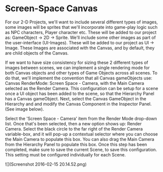 # Screen-Space Canvas

For our 2-D Projects, we'll want to include several different types of images, some images will be sprites that we'll incorporate into game-play logic such as NPC characters, Player character etc. These will be added to our project as: GameObject -&gt; 2D -&gt; Sprite.  We'll include some other images as part of the user-interface \(UI-Images\).  These will be added to our project as UI -&gt; Image.  These Images are associated with the Canvas, and by default, they are child objects of the Canvas.

If we want to have size consistency for sizing these 2 different types of images between scenes, we can implement a single rendering mode for both Canvas objects and other types of Game Objects across all scenes.  To do that, we'll implement the convention that all Canvas gameObjects use: Canvas RenderMode: Screen Space - Camera, with the Main Camera selected as the Render Camera.  This configuration can be setup for a scene once a UI object has been added to the scene, so that the Hierarchy Panel has a Canvas gameObject.  Next, select the Canvas GameObject in the Hierarchy and and modify the Canvas Component in the Inspector Panel. \(See image below\).

Select the 'Screen Space - Camera' item from the Render Mode drop-down list.  Once that's been selected, then a new option shows up: Render Camera.  Select the black circle to the far right of the Render Camera variable-box, and it will pop-up a contextual selector where you can choose the Main Camera to populate this box.  You can also drag the Main Camera from the Hierarchy Panel to populate this box.  Once this step has been completed, make sure to save the current Scene, to save this configuration.  This setting must be configured individually for each Scene.



![](Screenshot 2016-02-15 20.14.52.png)

